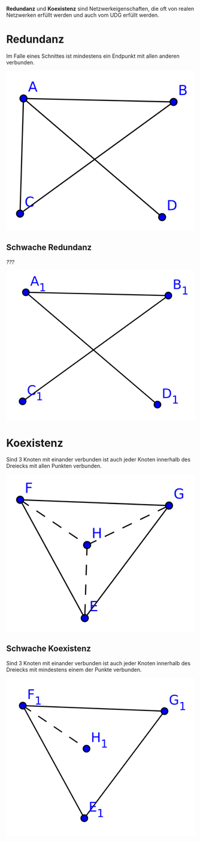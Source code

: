 **Redundanz** und **Koexistenz** sind Netzwerkeigenschaften, die oft von realen Netzwerken erfüllt werden und auch vom UDG erfüllt werden.


# Redundanz

Im Falle eines Schnittes ist mindestens ein Endpunkt mit allen anderen verbunden.

![Redundanzeigenschaft](img/redundancy.svg)

## Schwache Redundanz

*???*

![Schwache Redundanzeigenschaft](img/weak-redundancy.svg)


# Koexistenz

Sind 3 Knoten mit einander verbunden ist auch jeder Knoten innerhalb des Dreiecks mit allen Punkten verbunden.

![Koexistenzeigenschaft](img/coexistence.svg)

## Schwache Koexistenz

Sind 3 Knoten mit einander verbunden ist auch jeder Knoten innerhalb des Dreiecks mit mindestens einem der Punkte verbunden.

![Schwache Koexistenzeigenschaft](img/weak-coexistence.svg)
